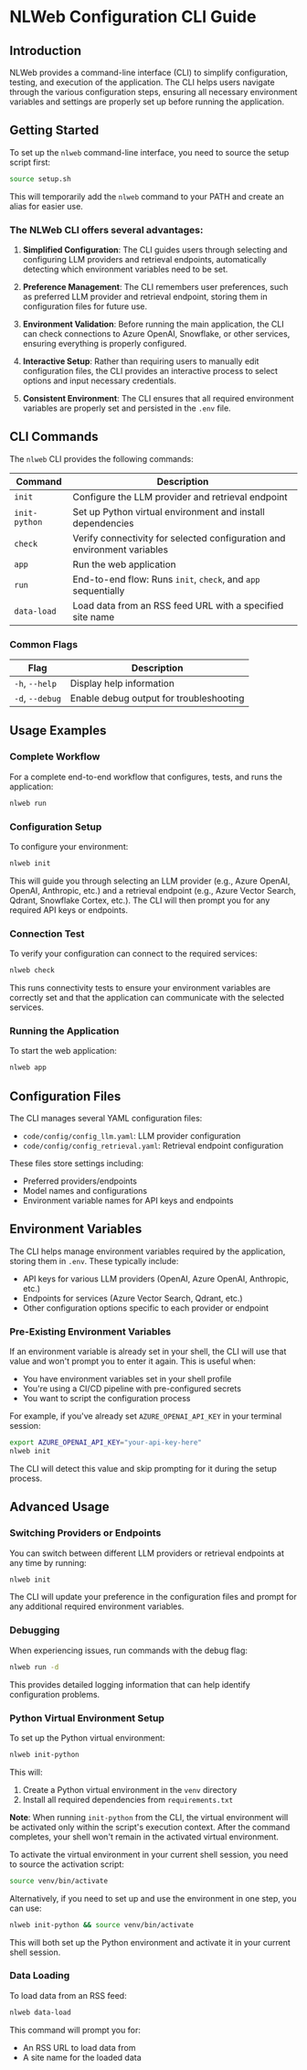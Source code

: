 # NLWeb Configuration CLI Guide

## Introduction

NLWeb provides a command-line interface (CLI) to simplify configuration, testing, and execution of the application. The CLI helps users navigate through the various configuration steps, ensuring all necessary environment variables and settings are properly set up before running the application.

## Getting Started

To set up the `nlweb` command-line interface, you need to source the setup script first:

```bash
source setup.sh
```

This will temporarily add the `nlweb` command to your PATH and create an alias for easier use.

### The NLWeb CLI offers several advantages:

1. **Simplified Configuration**: The CLI guides users through selecting and configuring LLM providers and retrieval endpoints, automatically detecting which environment variables need to be set.

2. **Preference Management**: The CLI remembers user preferences, such as preferred LLM provider and retrieval endpoint, storing them in configuration files for future use.

3. **Environment Validation**: Before running the main application, the CLI can check connections to Azure OpenAI, Snowflake, or other services, ensuring everything is properly configured.

4. **Interactive Setup**: Rather than requiring users to manually edit configuration files, the CLI provides an interactive process to select options and input necessary credentials.

5. **Consistent Environment**: The CLI ensures that all required environment variables are properly set and persisted in the `.env` file.

## CLI Commands

The `nlweb` CLI provides the following commands:

| Command | Description |
|---------|-------------|
| `init`  | Configure the LLM provider and retrieval endpoint |
| `init-python` | Set up Python virtual environment and install dependencies |
| `check` | Verify connectivity for selected configuration and environment variables |
| `app`   | Run the web application |
| `run`   | End-to-end flow: Runs `init`, `check`, and `app` sequentially |
| `data-load` | Load data from an RSS feed URL with a specified site name |

### Common Flags

| Flag | Description |
|------|-------------|
| `-h`, `--help` | Display help information |
| `-d`, `--debug` | Enable debug output for troubleshooting |

## Usage Examples

### Complete Workflow

For a complete end-to-end workflow that configures, tests, and runs the application:

```bash
nlweb run
```

### Configuration Setup

To configure your environment:

```bash
nlweb init
```

This will guide you through selecting an LLM provider (e.g., Azure OpenAI, OpenAI, Anthropic, etc.) and a retrieval endpoint (e.g., Azure Vector Search, Qdrant, Snowflake Cortex, etc.). The CLI will then prompt you for any required API keys or endpoints.

### Connection Test

To verify your configuration can connect to the required services:

```bash
nlweb check
```

This runs connectivity tests to ensure your environment variables are correctly set and that the application can communicate with the selected services.

### Running the Application

To start the web application:

```bash
nlweb app
```

## Configuration Files

The CLI manages several YAML configuration files:

- `code/config/config_llm.yaml`: LLM provider configuration
- `code/config/config_retrieval.yaml`: Retrieval endpoint configuration

These files store settings including:
- Preferred providers/endpoints
- Model names and configurations
- Environment variable names for API keys and endpoints

## Environment Variables

The CLI helps manage environment variables required by the application, storing them in `.env`. These typically include:

- API keys for various LLM providers (OpenAI, Azure OpenAI, Anthropic, etc.)
- Endpoints for services (Azure Vector Search, Qdrant, etc.)
- Other configuration options specific to each provider or endpoint

### Pre-Existing Environment Variables

If an environment variable is already set in your shell, the CLI will use that value and won't prompt you to enter it again. This is useful when:

- You have environment variables set in your shell profile
- You're using a CI/CD pipeline with pre-configured secrets
- You want to script the configuration process

For example, if you've already set `AZURE_OPENAI_API_KEY` in your terminal session:

```bash
export AZURE_OPENAI_API_KEY="your-api-key-here"
nlweb init
```

The CLI will detect this value and skip prompting for it during the setup process.

## Advanced Usage

### Switching Providers or Endpoints

You can switch between different LLM providers or retrieval endpoints at any time by running:

```bash
nlweb init
```

The CLI will update your preference in the configuration files and prompt for any additional required environment variables.

### Debugging

When experiencing issues, run commands with the debug flag:

```bash
nlweb run -d
```

This provides detailed logging information that can help identify configuration problems.

### Python Virtual Environment Setup

To set up the Python virtual environment:

```bash
nlweb init-python
```

This will:
1. Create a Python virtual environment in the `venv` directory
2. Install all required dependencies from `requirements.txt`

**Note**: When running `init-python` from the CLI, the virtual environment will be activated only within the script's execution context. After the command completes, your shell won't remain in the activated virtual environment.

To activate the virtual environment in your current shell session, you need to source the activation script:

```bash
source venv/bin/activate
```

Alternatively, if you need to set up and use the environment in one step, you can use:

```bash
nlweb init-python && source venv/bin/activate
```

This will both set up the Python environment and activate it in your current shell session.

### Data Loading

To load data from an RSS feed:

```bash
nlweb data-load
```

This command will prompt you for:
- An RSS URL to load data from
- A site name for the loaded data
